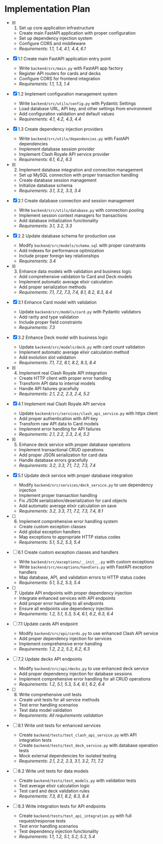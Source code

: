 # Implementation Plan

- [x] 1. Set up core application infrastructure





  - Create main FastAPI application with proper configuration
  - Set up dependency injection system
  - Configure CORS and middleware
  - _Requirements: 1.1, 1.4, 4.1, 4.4, 6.1_

- [x] 1.1 Create main FastAPI application entry point


  - Write `backend/src/main.py` with FastAPI app factory
  - Register API routers for cards and decks
  - Configure CORS for frontend integration
  - _Requirements: 1.1, 1.3, 1.4_

- [x] 1.2 Implement configuration management system


  - Write `backend/src/utils/config.py` with Pydantic Settings
  - Load database URL, API key, and other settings from environment
  - Add configuration validation and default values
  - _Requirements: 4.1, 4.2, 4.3, 4.4_

- [x] 1.3 Create dependency injection providers


  - Write `backend/src/utils/dependencies.py` with FastAPI dependencies
  - Implement database session provider
  - Implement Clash Royale API service provider
  - _Requirements: 6.1, 6.2, 6.3_

- [x] 2. Implement database integration and connection management





  - Set up MySQL connection with proper transaction handling
  - Create database session management
  - Initialize database schema
  - _Requirements: 3.1, 3.2, 3.3, 3.4_

- [x] 2.1 Create database connection and session management


  - Write `backend/src/utils/database.py` with connection pooling
  - Implement session context managers for transactions
  - Add database initialization functionality
  - _Requirements: 3.1, 3.2, 3.3_

- [x] 2.2 Update database schema for production use


  - Modify `backend/src/models/schema.sql` with proper constraints
  - Add indexes for performance optimization
  - Include proper foreign key relationships
  - _Requirements: 3.4_

- [x] 3. Enhance data models with validation and business logic





  - Add comprehensive validation to Card and Deck models
  - Implement automatic average elixir calculation
  - Add proper serialization methods
  - _Requirements: 7.1, 7.2, 7.3, 7.4, 8.1, 8.2, 8.3, 8.4_

- [x] 3.1 Enhance Card model with validation


  - Update `backend/src/models/card.py` with Pydantic validators
  - Add rarity and type validation
  - Include proper field constraints
  - _Requirements: 7.3_

- [x] 3.2 Enhance Deck model with business logic


  - Update `backend/src/models/deck.py` with card count validation
  - Implement automatic average elixir calculation method
  - Add evolution slot validation
  - _Requirements: 7.1, 7.2, 8.1, 8.2, 8.3, 8.4_

- [x] 4. Implement real Clash Royale API integration



  - Create HTTP client with proper error handling
  - Transform API data to internal models
  - Handle API failures gracefully
  - _Requirements: 2.1, 2.2, 2.3, 2.4, 5.2_

- [x] 4.1 Implement real Clash Royale API service



  - Update `backend/src/services/clash_api_service.py` with httpx client
  - Add proper authentication with API key
  - Transform raw API data to Card models
  - Implement error handling for API failures
  - _Requirements: 2.1, 2.2, 2.3, 2.4, 5.2_

- [x] 5. Enhance deck service with proper database operations



  - Implement transactional CRUD operations
  - Add proper JSON serialization for card data
  - Handle database errors gracefully
  - _Requirements: 3.2, 3.3, 7.1, 7.2, 7.3, 7.4_

- [x] 5.1 Update deck service with proper database integration


  - Modify `backend/src/services/deck_service.py` to use dependency injection
  - Implement proper transaction handling
  - Fix JSON serialization/deserialization for card objects
  - Add automatic average elixir calculation on save
  - _Requirements: 3.2, 3.3, 7.1, 7.2, 7.3, 7.4, 8.1_

- [ ] 6. Implement comprehensive error handling system
  - Create custom exception classes
  - Add global exception handlers
  - Map exceptions to appropriate HTTP status codes
  - _Requirements: 5.1, 5.2, 5.3, 5.4_

- [ ] 6.1 Create custom exception classes and handlers
  - Write `backend/src/exceptions/__init__.py` with custom exceptions
  - Write `backend/src/exceptions/handlers.py` with FastAPI exception handlers
  - Map database, API, and validation errors to HTTP status codes
  - _Requirements: 5.1, 5.2, 5.3, 5.4_

- [ ] 7. Update API endpoints with proper dependency injection
  - Integrate enhanced services with API endpoints
  - Add proper error handling to all endpoints
  - Ensure all endpoints use dependency injection
  - _Requirements: 1.2, 5.1, 5.3, 5.4, 6.1, 6.2, 6.3, 6.4_

- [ ] 7.1 Update cards API endpoint
  - Modify `backend/src/api/cards.py` to use enhanced Clash API service
  - Add proper dependency injection for services
  - Implement comprehensive error handling
  - _Requirements: 1.2, 2.2, 5.2, 6.2, 6.3_

- [ ] 7.2 Update decks API endpoints
  - Modify `backend/src/api/decks.py` to use enhanced deck service
  - Add proper dependency injection for database sessions
  - Implement comprehensive error handling for all CRUD operations
  - _Requirements: 1.2, 5.1, 5.3, 5.4, 6.1, 6.2, 6.4_

- [ ] 8. Write comprehensive unit tests
  - Create unit tests for all service methods
  - Test error handling scenarios
  - Test data model validation
  - _Requirements: All requirements validation_

- [ ] 8.1 Write unit tests for enhanced services
  - Create `backend/tests/test_clash_api_service.py` with API integration tests
  - Create `backend/tests/test_deck_service.py` with database operation tests
  - Mock external dependencies for isolated testing
  - _Requirements: 2.1, 2.2, 2.3, 3.1, 3.2, 7.1, 7.2_

- [ ] 8.2 Write unit tests for data models
  - Create `backend/tests/test_models.py` with validation tests
  - Test average elixir calculation logic
  - Test card and deck validation rules
  - _Requirements: 7.3, 8.1, 8.2, 8.3, 8.4_

- [ ] 8.3 Write integration tests for API endpoints
  - Create `backend/tests/test_api_integration.py` with full request/response tests
  - Test error handling scenarios
  - Test dependency injection functionality
  - _Requirements: 1.1, 1.2, 5.1, 5.2, 5.3, 5.4_